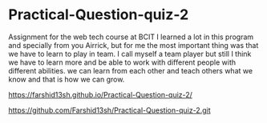 # Practical-Question-quiz-2
Assignment for the web tech course at BCIT
I learned a lot in this program and specially from you Airrick, but for me the most important thing was that we have to learn to play in team. I call myself a team player but still I think we have to learn more and be able to work with different people with different abilities. we can learn from each other and teach others what we know and that is how we can grow.

https://farshid13sh.github.io/Practical-Question-quiz-2/

https://github.com/Farshid13sh/Practical-Question-quiz-2.git